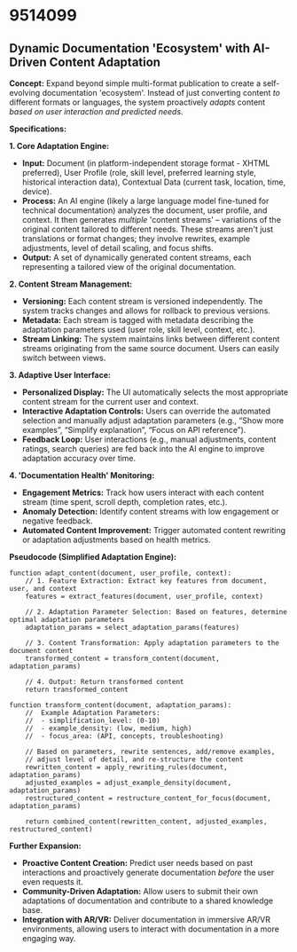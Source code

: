 # 9514099

## Dynamic Documentation 'Ecosystem' with AI-Driven Content Adaptation

**Concept:** Expand beyond simple multi-format publication to create a self-evolving documentation 'ecosystem'. Instead of just converting content *to* different formats or languages, the system proactively *adapts* content *based on user interaction and predicted needs*. 

**Specifications:**

**1. Core Adaptation Engine:**

*   **Input:** Document (in platform-independent storage format - XHTML preferred), User Profile (role, skill level, preferred learning style, historical interaction data), Contextual Data (current task, location, time, device).
*   **Process:** An AI engine (likely a large language model fine-tuned for technical documentation) analyzes the document, user profile, and context. It then generates *multiple* 'content streams' – variations of the original content tailored to different needs. These streams aren't just translations or format changes; they involve rewrites, example adjustments, level of detail scaling, and focus shifts.
*   **Output:** A set of dynamically generated content streams, each representing a tailored view of the original documentation.

**2.  Content Stream Management:**

*   **Versioning:** Each content stream is versioned independently. The system tracks changes and allows for rollback to previous versions.
*   **Metadata:** Each stream is tagged with metadata describing the adaptation parameters used (user role, skill level, context, etc.).
*   **Stream Linking:** The system maintains links between different content streams originating from the same source document. Users can easily switch between views.

**3. Adaptive User Interface:**

*   **Personalized Display:** The UI automatically selects the most appropriate content stream for the current user and context.
*   **Interactive Adaptation Controls:** Users can override the automated selection and manually adjust adaptation parameters (e.g., “Show more examples”, “Simplify explanation”, “Focus on API reference”).
*   **Feedback Loop:** User interactions (e.g., manual adjustments, content ratings, search queries) are fed back into the AI engine to improve adaptation accuracy over time.

**4. 'Documentation Health' Monitoring:**

*   **Engagement Metrics:** Track how users interact with each content stream (time spent, scroll depth, completion rates, etc.).
*   **Anomaly Detection:** Identify content streams with low engagement or negative feedback.
*   **Automated Content Improvement:** Trigger automated content rewriting or adaptation adjustments based on health metrics.

**Pseudocode (Simplified Adaptation Engine):**

```
function adapt_content(document, user_profile, context):
    // 1. Feature Extraction: Extract key features from document, user, and context
    features = extract_features(document, user_profile, context)

    // 2. Adaptation Parameter Selection: Based on features, determine optimal adaptation parameters
    adaptation_params = select_adaptation_params(features)

    // 3. Content Transformation: Apply adaptation parameters to the document content
    transformed_content = transform_content(document, adaptation_params)

    // 4. Output: Return transformed content
    return transformed_content

function transform_content(document, adaptation_params):
    //  Example Adaptation Parameters:
    //  - simplification_level: (0-10)
    //  - example_density: (low, medium, high)
    //  - focus_area: (API, concepts, troubleshooting)

    // Based on parameters, rewrite sentences, add/remove examples, 
    // adjust level of detail, and re-structure the content
    rewritten_content = apply_rewriting_rules(document, adaptation_params)
    adjusted_examples = adjust_example_density(document, adaptation_params)
    restructured_content = restructure_content_for_focus(document, adaptation_params)

    return combined_content(rewritten_content, adjusted_examples, restructured_content)
```

**Further Expansion:**

*   **Proactive Content Creation:**  Predict user needs based on past interactions and proactively generate documentation *before* the user even requests it.
*   **Community-Driven Adaptation:**  Allow users to submit their own adaptations of documentation and contribute to a shared knowledge base.
*   **Integration with AR/VR:**  Deliver documentation in immersive AR/VR environments, allowing users to interact with documentation in a more engaging way.